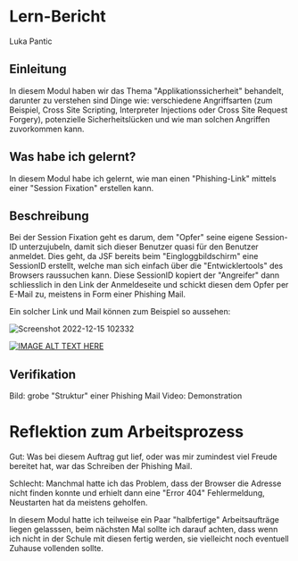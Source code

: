 # Lern-Bericht
Luka Pantic

## Einleitung

In diesem Modul haben wir das Thema "Applikationssicherheit" behandelt, darunter zu verstehen sind Dinge wie: verschiedene Angriffsarten (zum Beispiel, Cross Site Scripting, Interpreter Injections oder Cross Site Request Forgery), potenzielle Sicherheitslücken und wie man solchen Angriffen zuvorkommen kann.

## Was habe ich gelernt?

In diesem Modul habe ich gelernt, wie man einen "Phishing-Link" mittels einer "Session Fixation" erstellen kann.

## Beschreibung

Bei der Session Fixation geht es darum, dem "Opfer" seine eigene Session-ID unterzujubeln, damit sich dieser Benutzer quasi für den Benutzer anmeldet. Dies geht, da JSF bereits beim "Eingloggbildschirm" eine SessionID erstellt, welche man sich einfach über die "Entwicklertools" des Browsers raussuchen kann. Diese SessionID kopiert der "Angreifer" dann schliesslich in den Link der Anmeldeseite und schickt diesen dem Opfer per E-Mail zu, meistens in Form einer Phishing Mail.

Ein solcher Link und Mail können zum Beispiel so aussehen:

![Screenshot 2022-12-15 102332](https://user-images.githubusercontent.com/69889967/207822006-09851e90-81fb-4112-a15e-e8b8ace29a48.png)


[![IMAGE ALT TEXT HERE](https://img.youtube.com/vi/nefWV0PMeh4/0.jpg)](https://www.youtube.com/watch?v=nefWV0PMeh4)

## Verifikation

Bild: grobe "Struktur" einer Phishing Mail
Video: Demonstration


# Reflektion zum Arbeitsprozess

Gut: Was bei diesem Auftrag gut lief, oder was mir zumindest viel Freude bereitet hat, war das Schreiben der Phishing Mail.

Schlecht: Manchmal hatte ich das Problem, dass der Browser die Adresse nicht finden konnte und erhielt dann eine "Error 404" Fehlermeldung, Neustarten hat da meistens geholfen.

In diesem Modul hatte ich teilweise ein Paar "halbfertige" Arbeitsaufträge liegen gelasssen, beim nächsten Mal sollte ich darauf achten, dass wenn ich nicht in der Schule mit diesen fertig werden, sie vielleicht noch eventuell Zuhause vollenden sollte.

